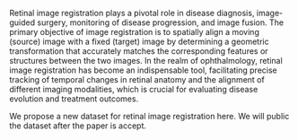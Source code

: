 Retinal image registration plays a pivotal role in disease diagnosis, image-guided surgery, monitoring of disease progression, and image fusion. The primary objective of image registration is to spatially align a moving (source) image with a fixed (target) image by determining a geometric transformation that accurately matches the corresponding features or structures between the two images. In the realm of ophthalmology, retinal image registration has become an indispensable tool, facilitating precise tracking of temporal changes in retinal anatomy and the alignment of different imaging modalities, which is crucial for evaluating disease evolution and treatment outcomes.

We propose a new dataset for retinal image registration here. We will public the dataset after the paper is accept.
